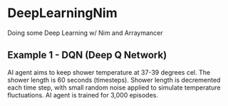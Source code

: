 # DeepLearningNim
Doing some Deep Learning w/ Nim and Arraymancer

## Example 1 - DQN (Deep Q Network)
AI agent aims to keep shower temperature at 37-39 degrees cel. The shower length is 60 seconds (timesteps). Shower length is decremented each time step, with small random noise applied to simulate temperature fluctuations. AI agent is trained for 3,000 episodes.
